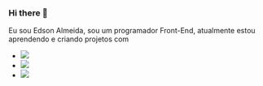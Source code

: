 ### Hi there 👋

Eu sou Edson Almeida, sou um programador Front-End, atualmente estou aprendendo e criando projetos com
- <img src="https://img.shields.io/badge/html5-%23E34F26.svg?style=for-the-badge&logo=html5&logoColor=white"/>
- <img src="https://img.shields.io/badge/css3-%231572B6.svg?style=for-the-badge&logo=css3&logoColor=white"/>
- <img src="https://img.shields.io/badge/logo-javascript-blue?logo=javascript"/>

